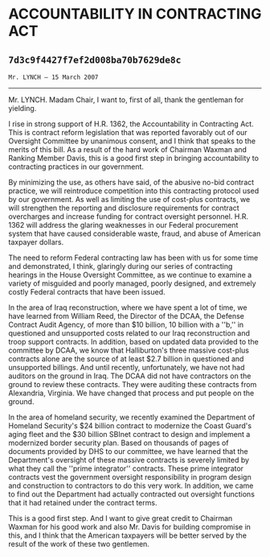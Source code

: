 # ACCOUNTABILITY IN CONTRACTING ACT
## `7d3c9f4427f7ef2d008ba70b7629de8c`
`Mr. LYNCH — 15 March 2007`

---


Mr. LYNCH. Madam Chair, I want to, first of all, thank the gentleman 
for yielding.

I rise in strong support of H.R. 1362, the Accountability in 
Contracting Act. This is contract reform legislation that was reported 
favorably out of our Oversight Committee by unanimous consent, and I 
think that speaks to the merits of this bill. As a result of the hard 
work of Chairman Waxman and Ranking Member Davis, this is a good first 
step in bringing accountability to contracting practices in our 
government.

By minimizing the use, as others have said, of the abusive no-bid 
contract practice, we will reintroduce competition into this 
contracting protocol used by our government. As well as limiting the 
use of cost-plus contracts, we will strengthen the reporting and 
disclosure requirements for contract overcharges and increase funding 
for contract oversight personnel. H.R. 1362 will address the glaring 
weaknesses in our Federal procurement system that have caused 
considerable waste, fraud, and abuse of American taxpayer dollars.

The need to reform Federal contracting law has been with us for some 
time and demonstrated, I think, glaringly during our series of 
contracting hearings in the House Oversight Committee, as we continue 
to examine a variety of misguided and poorly managed, poorly designed, 
and extremely costly Federal contracts that have been issued.

In the area of Iraq reconstruction, where we have spent a lot of 
time, we have learned from William Reed, the Director of the DCAA, the 
Defense Contract Audit Agency, of more than $10 billion, 10 billion 
with a ''b,'' in questioned and unsupported costs related to our Iraq 
reconstruction and troop support contracts. In addition, based on 
updated data provided to the committee by DCAA, we know that 
Halliburton's three massive cost-plus contracts alone are the source of 
at least $2.7 billion in questioned and unsupported billings. And until 
recently, unfortunately, we have not had auditors on the ground in 
Iraq. The DCAA did not have contractors on the ground to review these 
contracts. They were auditing these contracts from Alexandria, 
Virginia. We have changed that process and put people on the ground.

In the area of homeland security, we recently examined the Department 
of Homeland Security's $24 billion contract to modernize the Coast 
Guard's aging fleet and the $30 billion SBInet contract to design and 
implement a modernized border security plan. Based on thousands of 
pages of documents provided by DHS to our committee, we have learned 
that the Department's oversight of these massive contracts is severely 
limited by what they call the ''prime integrator'' contracts. These 
prime integrator contracts vest the government oversight responsibility 
in program design and construction to contractors to do this very work. 
In addition, we came to find out the Department had actually contracted 
out oversight functions that it had retained under the contract terms.

This is a good first step. And I want to give great credit to 
Chairman Waxman for his good work and also Mr. Davis for building 
compromise in this, and I think that the American taxpayers will be 
better served by the result of the work of these two gentlemen.